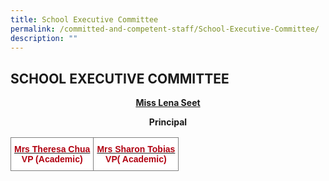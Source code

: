```yaml
---
title: School Executive Committee
permalink: /committed-and-competent-staff/School-Executive-Committee/
description: ""
---
```

## SCHOOL EXECUTIVE COMMITTEE

**<center>[Miss Lena Seet](mailto:holyinnocentspri@moe.edu.sg)</center>**

**<center>Principal</center>**


<style type="text/css">
.tg  {border-collapse:collapse;border-spacing:0;}
.tg td{border-color:black;border-style:solid;border-width:1px;font-family:Arial, sans-serif;font-size:14px;
  overflow:hidden;padding:10px 5px;word-break:normal;}
.tg th{border-color:black;border-style:solid;border-width:1px;font-family:Arial, sans-serif;font-size:14px;
  font-weight:normal;overflow:hidden;padding:10px 5px;word-break:normal;}
.tg .tg-yfep{background-color:#FFF;border-color:inherit;color:#B00010;font-weight:bold;text-align:center;vertical-align:top}
</style>
<table class="tg">
<thead>
  <tr>
    <td class="tg-yfep"><a href="mailto:holyinnocentspri@moe.edu.sg"><span style="text-decoration:none;color:#B00010">Mrs Theresa Chua</span></a><br><span style="background-color:#FFF">VP (Academic)</span></td>
    <td class="tg-yfep"><a href="mailto:holyinnocentspri@moe.edu.sg"><span style="text-decoration:none;color:#B00010">Mrs Sharon Tobias</span></a><br>           VP( Academic) <span style="color:#000">   </span>    </td>
  </tr>
</thead>
</table>


